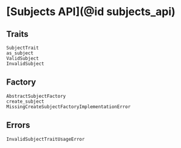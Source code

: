 # [Subjects API](@id subjects_api)

## Traits

```@docs
SubjectTrait
as_subject  
ValidSubject
InvalidSubject
```

## Factory

```@docs
AbstractSubjectFactory
create_subject
MissingCreateSubjectFactoryImplementationError
```

## Errors

```@docs
InvalidSubjectTraitUsageError
```
